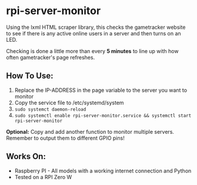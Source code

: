 # rpi-server-monitor

Using the lxml HTML scraper library, this checks the gametracker website to see if there is any active online users in a server and then turns on an LED.

Checking is done a little more than every __5 minutes__ to line up with how often gametracker's page refreshes.

## How To Use:
1. Replace the IP-ADDRESS in the page variable to the server you want to monitor
2. Copy the service file to /etc/systemd/system
3. ```sudo systemct daemon-reload```
4. ```sudo systemctl enable rpi-server-monitor.service && systemctl start rpi-server-monitor```

__Optional:__
Copy and add another function to monitor multiple servers. Remember to output them to different GPIO pins!

## Works On:
* Raspberry PI - All models with a working internet connection and Python
* Tested on a RPI Zero W
